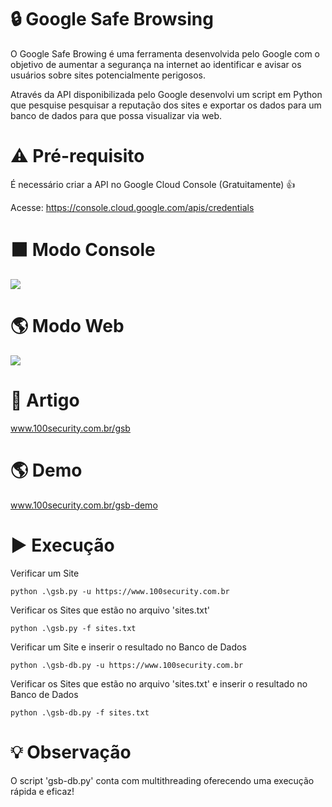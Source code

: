 # 🔒 Google Safe Browsing
O Google Safe Browing é uma ferramenta desenvolvida pelo Google com o objetivo de aumentar a segurança na internet ao identificar e avisar os usuários sobre sites potencialmente perigosos.

Através da API disponibilizada pelo Google desenvolvi um script em Python que pesquise pesquisar a reputação dos sites e exportar os dados para um banco de dados para que possa visualizar via web.

# ⚠ Pré-requisito
É necessário criar a API no Google Cloud Console (Gratuitamente) 👍

Acesse: https://console.cloud.google.com/apis/credentials

# ⬛ Modo Console
![](https://www.100security.com.br/images/gsb-13.png)

# 🌎 Modo Web
![](https://www.100security.com.br/images/gsb-23.png)

# 📝 Artigo 
www.100security.com.br/gsb

# 🌎 Demo
www.100security.com.br/gsb-demo

# ▶ Execução
Verificar um Site
```
python .\gsb.py -u https://www.100security.com.br
```
Verificar os Sites que estão no arquivo 'sites.txt'
```
python .\gsb.py -f sites.txt
```
Verificar um Site e inserir o resultado no Banco de Dados
```
python .\gsb-db.py -u https://www.100security.com.br
```
Verificar os Sites que estão no arquivo 'sites.txt' e inserir o resultado no Banco de Dados
```
python .\gsb-db.py -f sites.txt
```

# 💡 Observação
O script 'gsb-db.py' conta com multithreading oferecendo uma execução rápida e eficaz!
